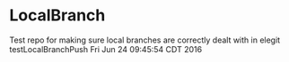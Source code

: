 # LocalBranch
Test repo for making sure local branches are correctly dealt with in elegit
testLocalBranchPush Fri Jun 24 09:45:54 CDT 2016
